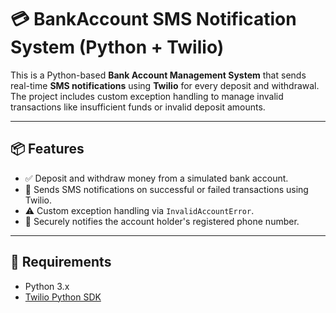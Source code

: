 # 💳 BankAccount SMS Notification System (Python + Twilio)

This is a Python-based **Bank Account Management System** that sends real-time **SMS notifications** using **Twilio** for every deposit and withdrawal. The project includes custom exception handling to manage invalid transactions like insufficient funds or invalid deposit amounts.

---

## 📦 Features

- ✅ Deposit and withdraw money from a simulated bank account.
- 📩 Sends SMS notifications on successful or failed transactions using Twilio.
- ⚠️ Custom exception handling via `InvalidAccountError`.
- 🔐 Securely notifies the account holder's registered phone number.

---

## 🔧 Requirements

- Python 3.x
- [Twilio Python SDK](https://www.twilio.com/docs/libraries/python)



